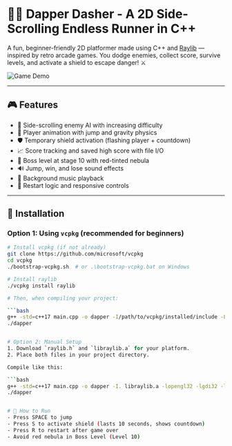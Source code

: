 # 🏃‍♂️ Dapper Dasher - A 2D Side-Scrolling Endless Runner in C++

A fun, beginner-friendly 2D platformer made using C++ and [Raylib](https://www.raylib.com/) — inspired by retro arcade games. You dodge enemies, collect score, survive levels, and activate a shield to escape danger! ⚔️

![Game Demo](media/demo.gif) <!-- Replace this with your actual gif path -->

---

## 🎮 Features

- 🧠 Side-scrolling enemy AI with increasing difficulty
- 🧍 Player animation with jump and gravity physics
- 🛡 Temporary shield activation (flashing player + countdown)
- 📈 Score tracking and saved high score with file I/O
- 👹 Boss level at stage 10 with red-tinted nebula
- 🔊 Jump, win, and lose sound effects
- 🎵 Background music playback
- 🔁 Restart logic and responsive controls

---

## 🔧 Installation

### Option 1: Using `vcpkg` (recommended for beginners)

```bash
# Install vcpkg (if not already)
git clone https://github.com/microsoft/vcpkg
cd vcpkg
./bootstrap-vcpkg.sh  # or .\bootstrap-vcpkg.bat on Windows

# Install raylib
./vcpkg install raylib

# Then, when compiling your project:

```bash
g++ -std=c++17 main.cpp -o dapper -I/path/to/vcpkg/installed/include -L/path/to/vcpkg/installed/lib -lraylib
./dapper


# Option 2: Manual Setup
1. Download `raylib.h` and `libraylib.a` for your platform.
2. Place both files in your project directory.

Compile like this: 

```bash
g++ -std=c++17 main.cpp -o dapper -I. libraylib.a -lopengl32 -lgdi32 -lwinmm
./dapper


# 🧪 How to Run
- Press SPACE to jump
- Press S to activate shield (lasts 10 seconds, shows countdown)
- Press R to restart after game over
- Avoid red nebula in Boss Level (Level 10)
